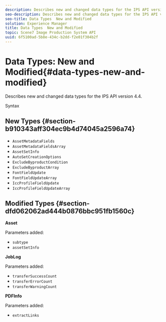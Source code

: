 ```yaml
---
description: Describes new and changed data types for the IPS API version 4.4.
seo-description: Describes new and changed data types for the IPS API version 4.4.
seo-title: Data Types  New and Modified
solution: Experience Manager
title: Data Types  New and Modified
topic: Scene7 Image Production System API
uuid: 6f5100ad-5b8e-434c-b2dd-f2e01f304b2f
---
```


# Data Types: New and Modified{#data-types-new-and-modified}

Describes new and changed data types for the IPS API version 4.4.

 Syntax 

## New Types {#section-b910343aff304ec9b4d74045a2596a74}

* `AssetMetadataFields` 
* `AssetMetadataFieldsArray` 
* `AssetSetInfo` 
* `AutoSetCreationOptions` 
* `ExcludeByproductCondition` 
* `ExcludeByproductArray` 
* `FontFieldUpdate` 
* `FontFieldUpdateArray` 
* `IccProfileFieldUpdate` 
* `IccProfileFieldUpdateArray`

## Modified Types {#section-dfd062062ad444b0876bbc951fb1560c}

**Asset**

Parameters added:

* `subtype`
* `assetSetInfo`

**JobLog**

Parameters added:

* `transferSuccessCount`
* `transferErrorCount`
* `transferWarningCount`

**PDFInfo**

Parameters added:

* `extractLinks`

